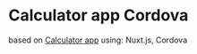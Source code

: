 # Calculator app Cordova

based on [Calculator app](https://github.com/JudithCrocodile/Calculator-app)
using: Nuxt.js, Cordova
